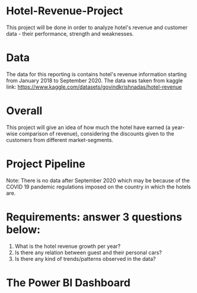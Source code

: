 # Hotel-Revenue-Project
This project will be done in order to analyze hotel's revenue and customer data - their performance, strength and weaknesses.
# Data
The data for this reporting is contains hotel's revenue information starting from January 2018 to September 2020.
The data was taken from kaggle link: https://www.kaggle.com/datasets/govindkrishnadas/hotel-revenue
# Overall
This project will give an idea of how much the hotel have earned (a year-wise comparison of revenue), considering the discounts given to the customers from different market-segments.

# Project Pipeline



Note: There is no data after September 2020 which may be because of the COVID 19 pandemic regulations imposed on the country in which the hotels are. 
# Requirements: answer 3 questions below:
1) What is the hotel revenue growth per year?
3) Is there any relation between guest and their personal cars? 
4) Is there any kind of trends/patterns observed in the data?

# The Power BI Dashboard

